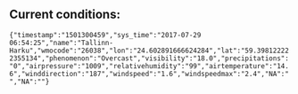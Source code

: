 ## Current conditions: 
 ``` {"timestamp":"1501300459","sys_time":"2017-07-29 06:54:25","name":"Tallinn-Harku","wmocode":"26038","lon":"24.602891666624284","lat":"59.398122222355134","phenomenon":"Overcast","visibility":"18.0","precipitations":"0","airpressure":"1009","relativehumidity":"99","airtemperature":"14.6","winddirection":"187","windspeed":"1.6","windspeedmax":"2.4","NA":"","NA":""} ```

